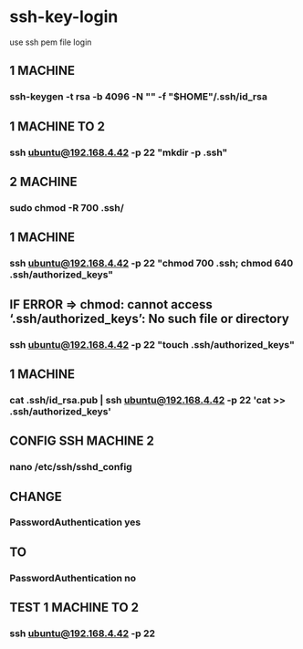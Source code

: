 # ssh-key-login
use ssh pem file login


## 1 MACHINE

### ssh-keygen -t rsa -b 4096 -N "" -f "$HOME"/.ssh/id_rsa

## 1 MACHINE TO 2 

### ssh ubuntu@192.168.4.42 -p 22 "mkdir -p .ssh"

## 2 MACHINE

### sudo chmod -R 700 .ssh/

## 1 MACHINE

### ssh ubuntu@192.168.4.42 -p 22 "chmod 700 .ssh; chmod 640 .ssh/authorized_keys"

## IF ERROR => chmod: cannot access ‘.ssh/authorized_keys’: No such file or directory

### ssh ubuntu@192.168.4.42 -p 22 "touch .ssh/authorized_keys"

## 1 MACHINE

### cat .ssh/id_rsa.pub | ssh ubuntu@192.168.4.42 -p 22 'cat >> .ssh/authorized_keys'

## CONFIG SSH  MACHINE  2

### nano /etc/ssh/sshd_config

## CHANGE

### PasswordAuthentication yes

## TO

### PasswordAuthentication no

## TEST 1 MACHINE TO 2

### ssh ubuntu@192.168.4.42 -p 22

